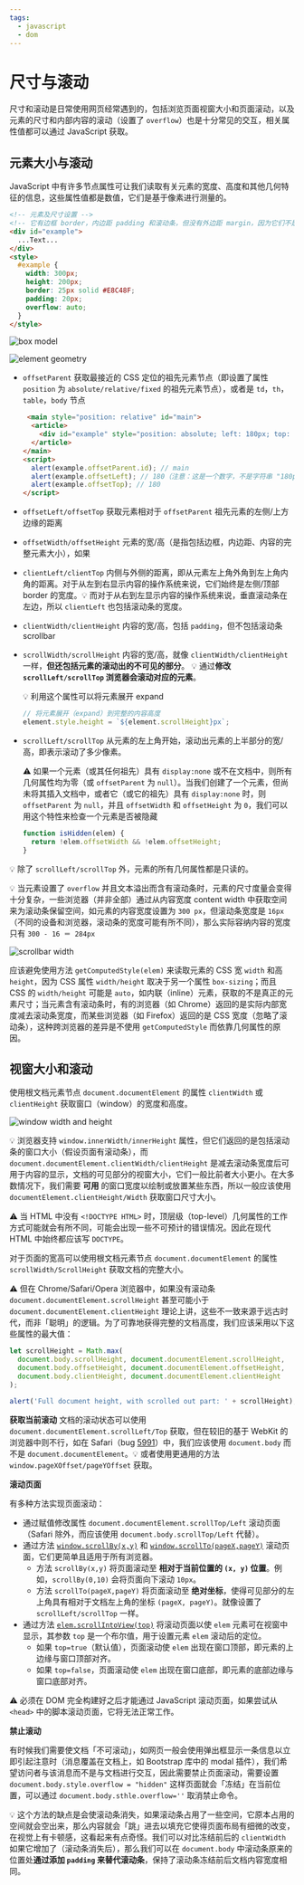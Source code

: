 ```yaml
---
tags:
  - javascript
  - dom
---
```


# 尺寸与滚动
尺寸和滚动是日常使用网页经常遇到的，包括浏览页面视窗大小和页面滚动，以及元素的尺寸和内部内容的滚动（设置了 `overflow`）也是十分常见的交互，相关属性值都可以通过 JavaScript 获取。

## 元素大小与滚动
JavaScript 中有许多节点属性可让我们读取有关元素的宽度、高度和其他几何特征的信息，这些属性值都是数值，它们是基于像素进行测量的。

```html
<!-- 元素及尺寸设置 -->
<!-- 它有边框 border，内边距 padding 和滚动条，但没有外边距 margin，因为它们不是元素本身的一部分 -->
<div id="example">
  ...Text...
</div>
<style>
  #example {
    width: 300px;
    height: 200px;
    border: 25px solid #E8C48F;
    padding: 20px;
    overflow: auto;
  }
</style>
```

![box model](./_v_images/20200507163204265_10127.png)

![element geometry](./_v_images/20200507162214641_20995.png)

- `offsetParent` 获取最接近的 CSS 定位的祖先元素节点（即设置了属性 `position` 为 `absolute/relative/fixed` 的祖先元素节点），或者是 `td`，`th`，`table`，`body` 节点
    ```html
     <main style="position: relative" id="main">
      <article>
        <div id="example" style="position: absolute; left: 180px; top: 180px">...</div>
      </article>
    </main>
    <script>
      alert(example.offsetParent.id); // main
      alert(example.offsetLeft); // 180（注意：这是一个数字，不是字符串 "180px"）
      alert(example.offsetTop); // 180
    </script>
    ```
- `offsetLeft/offsetTop` 获取元素相对于 `offsetParent` 祖先元素的左侧/上方边缘的距离
- `offsetWidth/offsetHeight` 元素的宽/高（是指包括边框，内边距、内容的完整元素大小），如果
- `clientLeft/clientTop` 内侧与外侧的距离，即从元素左上角外角到左上角内角的距离。对于从左到右显示内容的操作系统来说，它们始终是左侧/顶部 border 的宽度。:bulb: 而对于从右到左显示内容的操作系统来说，垂直滚动条在左边，所以 `clientLeft` 也包括滚动条的宽度。
- `clientWidth/clientHeight` 内容的宽/高，包括 `padding`，但不包括滚动条 scrollbar
- `scrollWidth/scrollHeight` 内容的宽/高，就像 `clientWidth/clientHeight` 一样，**但还包括元素的滚动出的不可见的部分**。
    :bulb: 通过**修改 `scrollLeft/scrollTop` 浏览器会滚动对应的元素**。

    :bulb: 利用这个属性可以将元素展开 expand

    ```js
    // 将元素展开（expand）到完整的内容高度
    element.style.height = `${element.scrollHeight}px`;
    ```
- `scrollLeft/scrollTop` 从元素的左上角开始，滚动出元素的上半部分的宽/高，即表示滚动了多少像素。

    :warning: 如果一个元素（或其任何祖先）具有 `display:none` 或不在文档中，则所有几何属性均为零（或 `offsetParent` 为 `null`）。当我们创建了一个元素，但尚未将其插入文档中，或者它（或它的祖先）具有 `display:none` 时，则 `offsetParent` 为 `null`，并且 `offsetWidth` 和 `offsetHeight` 为 `0`，我们可以用这个特性来检查一个元素是否被隐藏

    ```js
    function isHidden(elem) {
      return !elem.offsetWidth && !elem.offsetHeight;
    }
    ```

:bulb: 除了 `scrollLeft/scrollTop` 外，元素的所有几何属性都是只读的。

:bulb: 当元素设置了 `overflow` 并且文本溢出而含有滚动条时，元素的尺寸度量会变得十分复杂，一些浏览器（并非全部）通过从内容宽度 content width 中获取空间来为滚动条保留空间，如元素的内容宽度设置为 `300 px`，但滚动条宽度是 `16px`（不同的设备和浏览器，滚动条的宽度可能有所不同），那么实际容纳内容的宽度只有 `300 - 16 ＝ 284px`

![scrollbar width](./_v_images/20200507164321976_4039.png)

应该避免使用方法 `getComputedStyle(elem)` 来读取元素的 CSS 宽 `width` 和高 `height`，因为 CSS 属性 `width/height` 取决于另一个属性 `box-sizing`；而且 CSS 的 `width/height` 可能是 `auto`，如内联（inline）元素，获取的不是真正的元素尺寸；当元素含有滚动条时，有的浏览器（如 Chrome）返回的是实际内部宽度减去滚动条宽度，而某些浏览器（如 Firefox）返回的是 CSS 宽度（忽略了滚动条），这种跨浏览器的差异是不使用 `getComputedStyle` 而依靠几何属性的原因。

## 视窗大小和滚动
使用根文档元素节点 `document.documentElement` 的属性 `clientWidth` 或 `clientHeight` 获取窗口（window）的宽度和高度。

![window width and height](./_v_images/20200507172546141_6772.png)

:bulb: 浏览器支持 `window.innerWidth/innerHeight` 属性，但它们返回的是包括滚动条的窗口大小（假设页面有滚动条），而 `document.documentElement.clientWidth/clientHeight` 是减去滚动条宽度后可用于内容的显示，文档的可见部分的视窗大小，它们一般比前者大小更小。在大多数情况下，我们需要 **可用** 的窗口宽度以绘制或放置某些东西，所以一般应该使用 `documentElement.clientHeight/Width` 获取窗口尺寸大小。

:warning: 当 HTML 中没有 `<!DOCTYPE HTML>` 时，顶层级（top-level）几何属性的工作方式可能就会有所不同，可能会出现一些不可预计的错误情况。因此在现代 HTML 中始终都应该写 `DOCTYPE`。

对于页面的宽高可以使用根文档元素节点 `document.documentElement` 的属性 `scrollWidth/ScrollHeight` 获取文档的完整大小。

:warning: 但在 Chrome/Safari/Opera 浏览器中，如果没有滚动条 `document.documentElement.scrollHeight` 甚至可能小于 `document.documentElement.clientHeight` 理论上讲，这些不一致来源于远古时代，而非「聪明」的逻辑。为了可靠地获得完整的文档高度，我们应该采用以下这些属性的最大值：

```js
let scrollHeight = Math.max(
  document.body.scrollHeight, document.documentElement.scrollHeight,
  document.body.offsetHeight, document.documentElement.offsetHeight,
  document.body.clientHeight, document.documentElement.clientHeight
);

alert('Full document height, with scrolled out part: ' + scrollHeight);
```

**获取当前滚动**
文档的滚动状态可以使用 `document.documentElement.scrollLeft/Top` 获取，但在较旧的基于 WebKit 的浏览器中则不行，如在 Safari（bug [5991](https://bugs.webkit.org/show_bug.cgi?id=5991)）中，我们应该使用 `document.body` 而不是 `document.documentElement`。:bulb: 或者使用更通用的方法 `window.pageXOffset/pageYOffset` 获取。

**滚动页面**

有多种方法实现页面滚动：

* 通过赋值修改属性 `document.documentElement.scrollTop/Left` 滚动页面（Safari 除外，而应该使用 `document.body.scrollTop/Left` 代替）。
* 通过方法 [`window.scrollBy(x,y)`](https://developer.mozilla.org/zh/docs/Web/API/Window/scrollBy) 和 [`window.scrollTo(pageX,pageY)`](https://developer.mozilla.org/zh/docs/Web/API/Window/scrollTo) 滚动页面，它们更简单且适用于所有浏览器。
    * 方法 `scrollBy(x,y)` 将页面滚动至 **相对于当前位置的 `(x, y)` 位置**。例如，`scrollBy(0,10)` 会将页面向下滚动 `10px`。
    * 方法 `scrollTo(pageX,pageY)` 将页面滚动至 **绝对坐标**，使得可见部分的左上角具有相对于文档左上角的坐标 `(pageX, pageY)`。就像设置了 `scrollLeft/scrollTop` 一样。
* 通过方法 [`elem.scrollIntoView(top)`](https://developer.mozilla.org/zh/docs/Web/API/Element/scrollIntoView) 将滚动页面以使 `elem` 元素可在视窗中显示，其参数 `top` 是一个布尔值，用于设置元素 `elem` 滚动后的定位。
    - 如果 `top=true`（默认值），页面滚动使 `elem` 出现在窗口顶部，即元素的上边缘与窗口顶部对齐。
    - 如果 `top=false`，页面滚动使 `elem` 出现在窗口底部，即元素的底部边缘与窗口底部对齐。

:warning: 必须在 DOM 完全构建好之后才能通过 JavaScript 滚动页面，如果尝试从 `<head>` 中的脚本滚动页面，它将无法正常工作。

**禁止滚动**

有时候我们需要使文档「不可滚动」，如网页一般会使用弹出框显示一条信息以立即引起注意时（消息覆盖在文档上，如 Bootstrap 库中的 modal 插件），我们希望访问者与该消息而不是与文档进行交互，因此需要禁止页面滚动，需要设置  `document.body.style.overflow = "hidden"` 这样页面就会「冻结」在当前位置，可以通过 `document.body.sthle.overflow=''` 取消禁止命令。

:bulb: 这个方法的缺点是会使滚动条消失，如果滚动条占用了一些空间，它原本占用的空间就会空出来，那么内容就会「跳」进去以填充它使得页面布局有细微的改变，在视觉上有卡顿感，这看起来有点奇怪。我们可以对比冻结前后的 `clientWidth` 如果它增加了（滚动条消失后），那么我们可以在 `document.body` 中滚动条原来的位置处**通过添加 `padding` 来替代滚动条**，保持了滚动条冻结前后文档内容宽度相同。